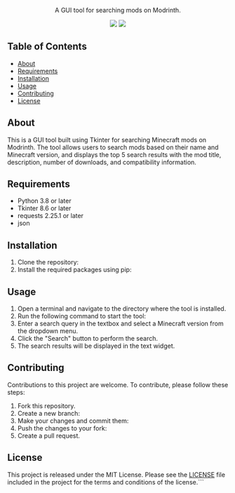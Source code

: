 <p align="center">A GUI tool for searching mods on Modrinth.</p>

<p align="center">
<img src="https://img.shields.io/badge/Python-3.8-blue"/>
<img src="https://img.shields.io/badge/Tkinter-8.6-orange"/>
</p>

## Table of Contents

- [About](#about)
- [Requirements](#requirements)
- [Installation](#installation)
- [Usage](#usage)
- [Contributing](#contributing)
- [License](#license)

## About

This is a GUI tool built using Tkinter for searching Minecraft mods on Modrinth. The tool allows users to search mods based on their name and Minecraft version, and displays the top 5 search results with the mod title, description, number of downloads, and compatibility information.

## Requirements

- Python 3.8 or later
- Tkinter 8.6 or later
- requests 2.25.1 or later
- json

## Installation

1. Clone the repository:
2. Install the required packages using pip:

## Usage

1. Open a terminal and navigate to the directory where the tool is installed.
2. Run the following command to start the tool:
3. Enter a search query in the textbox and select a Minecraft version from the dropdown menu.
4. Click the "Search" button to perform the search.
5. The search results will be displayed in the text widget.

## Contributing

Contributions to this project are welcome. To contribute, please follow these steps:

1. Fork this repository.
2. Create a new branch:
3. Make your changes and commit them:
4. Push the changes to your fork:
5. Create a pull request.

## License

This project is released under the MIT License. Please see the [LICENSE](LICENSE) file included in the project for the terms and conditions of the license.```
